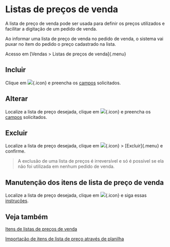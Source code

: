 # Listas de preços de venda

A lista de preço de venda pode ser usada para definir os preços utilizados e facilitar a digitação de um pedido de venda.

Ao informar uma lista de preço de venda no pedido de venda, o sistema vai puxar no item do pedido o preço cadastrado na lista.

Acesso em [Vendas > Listas de preços de venda]{.menu}

## Incluir

 Clique em ![](https://static.zenerp.app.br/icons/action-create.svg){.icon} e preencha os [campos](priceList-edit) solicitados.


## Alterar

Localize a lista de preço desejada, clique em ![](https://static.zenerp.app.br/icons/action-update.svg){.icon} e preencha os [campos](priceList-edit) solicitados.

## Excluir

Localize a lista de preço desejada, clique em ![](https://static.zenerp.app.br/icons/action-more-tr.svg){.icon} > [Excluir]{.menu} e confirme.

>A exclusão de uma lista de preços é irreversível e só é possível se ela não foi utilizada em nenhum pedido de venda.

## Manutenção dos itens de lista de preço de venda

Localize a lista de preço desejada, clique em ![](https://static.zenerp.app.br/icons/action-child.svg){.icon} e siga essas [instruções](priceListItem).

## Veja também

[Itens de listas de preços de venda](priceListItem)

[Importação de itens de lista de preço através de planilha](/commercial/priceListOpImport)

